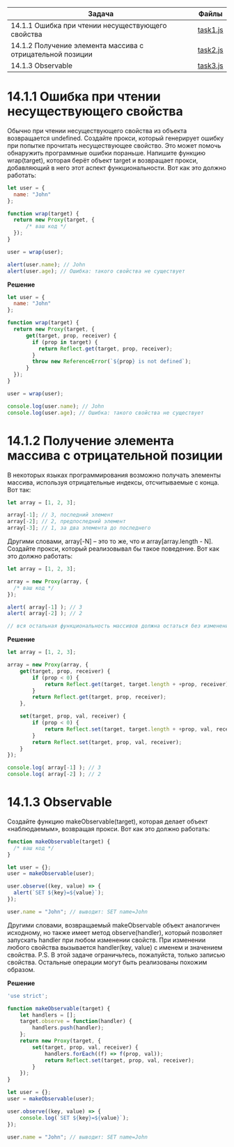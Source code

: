 | Задача | Файлы |
| --- | --- |
| 14.1.1 Ошибка при чтении несуществующего свойства | [task1.js](task1.js) |
| 14.1.2 Получение элемента массива с отрицательной позиции | [task2.js](task2.js) |
| 14.1.3 Observable | [task3.js](task3.js) |

# 14.1.1 Ошибка при чтении несуществующего свойства
Обычно при чтении несуществующего свойства из объекта возвращается undefined.
Создайте прокси, который генерирует ошибку при попытке прочитать несуществующее свойство.
Это может помочь обнаружить программные ошибки пораньше.
Напишите функцию wrap(target), которая берёт объект target и возвращает прокси, добавляющий в него этот аспект функциональности.
Вот как это должно работать:
```javascript
let user = {
  name: "John"
};

function wrap(target) {
  return new Proxy(target, {
      /* ваш код */
  });
}

user = wrap(user);

alert(user.name); // John
alert(user.age); // Ошибка: такого свойства не существует
```

**Решение**
```javascript
let user = {
  name: "John"
};

function wrap(target) {
  return new Proxy(target, {
      get(target, prop, receiver) {
        if (prop in target) {
          return Reflect.get(target, prop, receiver);
        }
        throw new ReferenceError(`${prop} is not defined`);
      }
  });
}

user = wrap(user);

console.log(user.name); // John
console.log(user.age); // Ошибка: такого свойства не существует
```

# 14.1.2 Получение элемента массива с отрицательной позиции
В некоторых языках программирования возможно получать элементы массива, используя отрицательные индексы, отсчитываемые с конца.
Вот так:
```javascript
let array = [1, 2, 3];

array[-1]; // 3, последний элемент
array[-2]; // 2, предпоследний элемент
array[-3]; // 1, за два элемента до последнего
```
Другими словами, array[-N] – это то же, что и array[array.length - N].
Создайте прокси, который реализовывал бы такое поведение.
Вот как это должно работать:
```javascript
let array = [1, 2, 3];

array = new Proxy(array, {
  /* ваш код */
});

alert( array[-1] ); // 3
alert( array[-2] ); // 2

// вся остальная функциональность массивов должна остаться без изменений
```

**Решение**
```javascript
let array = [1, 2, 3];

array = new Proxy(array, {
	get(target, prop, receiver) {
		if (prop < 0) {
			return Reflect.get(target, target.length + +prop, receiver);
		}
		return Reflect.get(target, prop, receiver);
	},

	set(target, prop, val, receiver) {
		if (prop < 0) {
			return Reflect.set(target, target.length + +prop, val, receiver);
		}
		return Reflect.set(target, prop, val, receiver);
	}
});

console.log( array[-1] ); // 3
console.log( array[-2] ); // 2
```

# 14.1.3 Observable
Создайте функцию makeObservable(target), которая делает объект «наблюдаемым», возвращая прокси.
Вот как это должно работать:
```javascript
function makeObservable(target) {
  /* ваш код */
}

let user = {};
user = makeObservable(user);

user.observe((key, value) => {
  alert(`SET ${key}=${value}`);
});

user.name = "John"; // выводит: SET name=John
```
Другими словами, возвращаемый makeObservable объект аналогичен исходному, но также имеет метод observe(handler), который позволяет запускать handler при любом изменении свойств.
При изменении любого свойства вызывается handler(key, value) с именем и значением свойства.
P.S. В этой задаче ограничьтесь, пожалуйста, только записью свойства. Остальные операции могут быть реализованы похожим образом.

**Решение**
```javascript
'use strict';

function makeObservable(target) {
    let handlers = [];
    target.observe = function(handler) {
        handlers.push(handler);
    };
    return new Proxy(target, {
        set(target, prop, val, receiver) {
            handlers.forEach((f) => f(prop, val));
            return Reflect.set(target, prop, val, receiver);
        }
    });
}

let user = {};
user = makeObservable(user);

user.observe((key, value) => {
    console.log(`SET ${key}=${value}`);
});

user.name = "John"; // выводит: SET name=John
```

